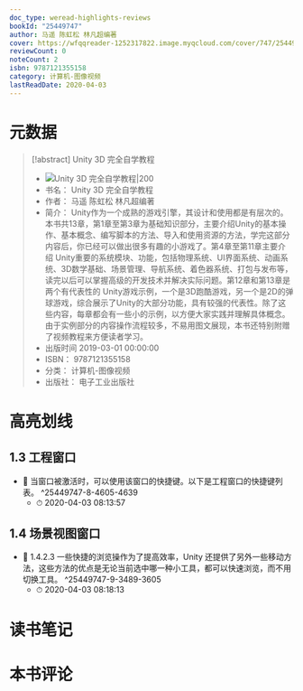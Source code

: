 ```yaml
---
doc_type: weread-highlights-reviews
bookId: "25449747"
author: 马遥 陈虹松 林凡超编著
cover: https://wfqqreader-1252317822.image.myqcloud.com/cover/747/25449747/t7_25449747.jpg
reviewCount: 0
noteCount: 2
isbn: 9787121355158
category: 计算机-图像视频
lastReadDate: 2020-04-03
---
```

# 元数据
> [!abstract] Unity 3D 完全自学教程
> - ![ Unity 3D 完全自学教程|200](https://wfqqreader-1252317822.image.myqcloud.com/cover/747/25449747/t7_25449747.jpg)
> - 书名： Unity 3D 完全自学教程
> - 作者： 马遥 陈虹松 林凡超编著
> - 简介： Unity作为一个成熟的游戏引擎，其设计和使用都是有层次的。本书共13章，第1章至第3章为基础知识部分，主要介绍Unity的基本操作、基本概念、编写脚本的方法、导入和使用资源的方法，学完这部分内容后，你已经可以做出很多有趣的小游戏了。第4章至第11章主要介绍 Unity重要的系统模块、功能，包括物理系统、UI界面系统、动画系统、3D数学基础、场景管理、导航系统、着色器系统、打包与发布等，读完以后可以掌握高级的开发技术并解决实际问题。第12章和第13章是两个有代表性的 Unity游戏示例，一个是3D跑酷游戏，另一个是2D的弹球游戏，综合展示了Unity的大部分功能，具有较强的代表性。除了这些内容，每章都会有一些小的示例，以方便大家实践并理解具体概念。由于实例部分的内容操作流程较多，不易用图文展现，本书还特别附赠了视频教程来方便读者学习。
> - 出版时间 2019-03-01 00:00:00
> - ISBN： 9787121355158
> - 分类： 计算机-图像视频
> - 出版社： 电子工业出版社

# 高亮划线

## 1.3 工程窗口


- 📌 当窗口被激活时，可以使用该窗口的快捷键。以下是工程窗口的快捷键列表。 ^25449747-8-4605-4639
    - ⏱ 2020-04-03 08:13:57 
## 1.4 场景视图窗口


- 📌 1.4.2.3 一些快捷的浏览操作为了提高效率，Unity 还提供了另外一些移动方法，这些方法的优点是无论当前选中哪一种小工具，都可以快速浏览，而不用切换工具。 ^25449747-9-3489-3605
    - ⏱ 2020-04-03 08:18:13 
# 读书笔记

# 本书评论

